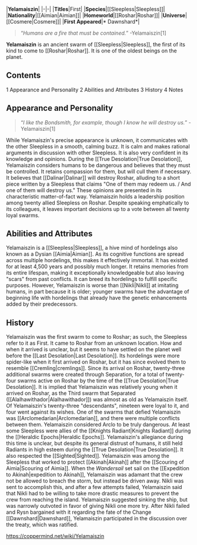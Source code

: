 |**Yelamaiszin**|
|-|-|
|**Titles**|First|
|**Species**|[[Sleepless\|Sleepless]]|
|**Nationality**|[[Aimian\|Aimian]]|
|**Homeworld**|[[Roshar\|Roshar]]|
|**Universe**|[[Cosmere\|Cosmere]]|
|**First Appeared**|* Dawnshard*|

>“*Humans are a fire that must be contained.*”
\-Yelamaiszin[1]


**Yelamaiszin** is an ancient swarm of [[Sleepless\|Sleepless]], the first of its kind to come to [[Roshar\|Roshar]]. It is one of the oldest beings on the planet.

## Contents

1 Appearance and Personality
2 Abilities and Attributes
3 History
4 Notes


## Appearance and Personality
>“*I like the Bondsmith, for example, though I know he will destroy us.*”
\-Yelamaiszin[1]


While Yelamaiszin's precise appearance is unknown, it communicates with the other Sleepless in a smooth, calming buzz. It is calm and makes rational arguments in discussion with other Sleepless. It is also very confident in its knowledge and opinions.
During the [[True Desolation\|True Desolation]], Yelamaiszin considers humans to be dangerous and believes that they must be controlled. It retains compassion for them, but will cull them if necessary. It believes that [[Dalinar\|Dalinar]] will destroy Roshar, alluding to a short piece written by a Sleepless that claims "One of them may redeem us. / And one of them will destroy us." These opinions are presented in its characteristic matter-of-fact way.
Yelamaiszin holds a leadership position among twenty allied Sleepless on Roshar. Despite speaking emphatically to its colleagues, it leaves important decisions up to a vote between all twenty loyal swarms.

## Abilities and Attributes
Yelamaiszin is a [[Sleepless\|Sleepless]], a hive mind of hordelings also known as a Dysian [[Aimia\|Aimian]]. As its cognitive functions are spread across multiple hordelings, this makes it effectively immortal. It has existed for at least 4,500 years and possibly much longer. It retains memories from its entire lifespan, making it exceptionally knowledgeable but also leaving "scars" from past conflicts.
It can breed its hordelings to fulfill specific purposes. However, Yelamaiszin is worse than [[Nikli\|Nikli]] at imitating humans, in part because it is older; younger swarms have the advantage of beginning life with hordelings that already have the genetic enhancements added by their predecessors.

## History
Yelamaiszin was the first swarm to come to Roshar; as such, the Sleepless refer to it as First. It came to Roshar from an unknown location. How and when it arrived is unclear, but it seems to have settled on the planet well before the [[Last Desolation\|Last Desolation]]. Its hordelings were more spider-like when it first arrived on Roshar, but it has since evolved them to resemble [[Cremling\|cremlings]].
Since its arrival on Roshar, twenty-three additional swarms were created through Separation, for a total of twenty-four swarms active on Roshar by the time of the [[True Desolation\|True Desolation]]. It is implied that Yelamaiszin was relatively young when it arrived on Roshar, as the Third swarm that Separated ([[Alalhawithador\|Alalhawithador]]) was almost as old as Yelamaiszin itself. Of Yelamaiszin's twenty-three "descendants", nineteen were loyal to it, and four went against its wishes. One of the swarms that defied Yelamaiszin was [[Arclomedarian\|Arclomedarian]], and there were multiple conflicts between them. Yelamaiszin considered Arclo to be truly dangerous.
At least some Sleepless were allies of the [[Knights Radiant\|Knights Radiant]] during the [[Heraldic Epochs\|Heraldic Epochs]]. Yelamaiszin's allegiance during this time is unclear, but despite its general distrust of humans, it still held Radiants in high esteem during the [[True Desolation\|True Desolation]]. It also respected the [[Sighted\|Sighted]].
Yelamaiszin was among the Sleepless that worked to protect [[Akinah\|Akinah]] after the [[Scouring of Aimia\|Scouring of Aimia]]. When the *Wandersail* set sail on the [[Expedition to Akinah\|expedition to Akinah]], Yelamaiszin was adamant that the crew not be allowed to breach the storm, but instead be driven away. Nikli was sent to accomplish this, and after a few attempts failed, Yelamaiszin said that Nikli had to be willing to take more drastic measures to prevent the crew from reaching the island. Yelamaiszin suggested sinking the ship, but was narrowly outvoted in favor of giving Nikli one more try. After Nikli failed and Rysn bargained with it regarding the fate of the Change [[Dawnshard\|Dawnshard]], Yelamaiszin participated in the discussion over the treaty, which was ratified.



https://coppermind.net/wiki/Yelamaiszin